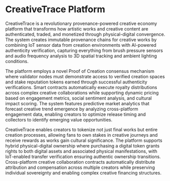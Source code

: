 # CreativeTrace Platform

CreativeTrace is a revolutionary provenance-powered creative economy platform that transforms how artistic works and creative content are authenticated, traded, and monetized through physical-digital convergence. The system creates immutable provenance chains for creative works by combining IoT sensor data from creation environments with AI-powered authenticity verification, capturing everything from brush pressure sensors and audio frequency analysis to 3D spatial tracking and ambient lighting conditions.

The platform employs a novel Proof of Creation consensus mechanism where validator nodes must demonstrate access to verified creation spaces and stake reputation tokens earned through successful authenticity verifications. Smart contracts automatically execute royalty distributions across complex creative collaborations while supporting dynamic pricing based on engagement metrics, social sentiment analysis, and cultural impact scoring. The system features predictive market analytics that forecast creative trend emergence by analyzing cross-platform engagement data, enabling creators to optimize release timing and collectors to identify emerging value opportunities.

CreativeTrace enables creators to tokenize not just final works but entire creation processes, allowing fans to own stakes in creative journeys and receive rewards as works gain cultural significance. The platform supports hybrid physical-digital ownership where purchasing a digital token grants rights to both digital assets and associated physical manifestations, with IoT-enabled transfer verification ensuring authentic ownership transitions. Cross-platform creative collaboration contracts automatically distribute attribution and compensation across multiple creators while preserving individual sovereignty and enabling complex creative financing structures.